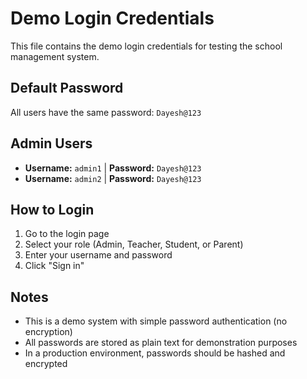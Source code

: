 # Demo Login Credentials

This file contains the demo login credentials for testing the school management system.

## Default Password
All users have the same password: `Dayesh@123`

## Admin Users
- **Username:** `admin1` | **Password:** `Dayesh@123`
- **Username:** `admin2` | **Password:** `Dayesh@123`

## How to Login
1. Go to the login page
2. Select your role (Admin, Teacher, Student, or Parent)
3. Enter your username and password
4. Click "Sign in"

## Notes
- This is a demo system with simple password authentication (no encryption)
- All passwords are stored as plain text for demonstration purposes
- In a production environment, passwords should be hashed and encrypted
